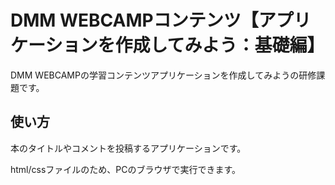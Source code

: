 # DMM WEBCAMPコンテンツ【アプリケーションを作成してみよう：基礎編】

DMM WEBCAMPの学習コンテンツアプリケーションを作成してみようの研修課題です。

## 使い方

本のタイトルやコメントを投稿するアプリケーションです。

html/cssファイルのため、PCのブラウザで実行できます。
